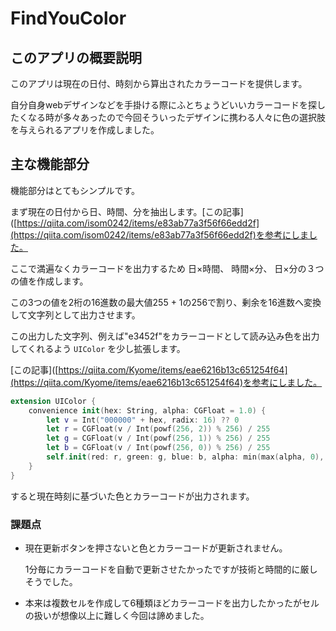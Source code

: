# FindYouColor





## このアプリの概要説明

このアプリは現在の日付、時刻から算出されたカラーコードを提供します。

自分自身webデザインなどを手掛ける際にふとちょうどいいカラーコードを探したくなる時が多々あったので今回そういったデザインに携わる人々に色の選択肢を与えられるアプリを作成しました。



## 主な機能部分

機能部分はとてもシンプルです。



まず現在の日付から日、時間、分を抽出します。[この記事]([https://qiita.com/isom0242/items/e83ab77a3f56f66edd2f](https://qiita.com/isom0242/items/e83ab77a3f56f66edd2f)を参考にしました。

ここで満遍なくカラーコードを出力するため 日×時間、 時間×分、 日×分の３つの値を作成します。

この3つの値を2桁の16進数の最大値255 + 1の256で割り、剰余を16進数へ変換して文字列として出力させます。



この出力した文字列、例えば"e3452f"をカラーコードとして読み込み色を出力してくれるよう `UIColor` を少し拡張します。

[この記事]([https://qiita.com/Kyome/items/eae6216b13c651254f64](https://qiita.com/Kyome/items/eae6216b13c651254f64)を参考にしました。

```swift
extension UIColor {
    convenience init(hex: String, alpha: CGFloat = 1.0) {
        let v = Int("000000" + hex, radix: 16) ?? 0
        let r = CGFloat(v / Int(powf(256, 2)) % 256) / 255
        let g = CGFloat(v / Int(powf(256, 1)) % 256) / 255
        let b = CGFloat(v / Int(powf(256, 0)) % 256) / 255
        self.init(red: r, green: g, blue: b, alpha: min(max(alpha, 0), 1))
    }
}
```

すると現在時刻に基づいた色とカラーコードが出力されます。



### 課題点

- 現在更新ボタンを押さないと色とカラーコードが更新されません。
  
  1分毎にカラーコードを自動で更新させたかったですが技術と時間的に厳しそうでした。

- 本来は複数セルを作成して6種類ほどカラーコードを出力したかったがセルの扱いが想像以上に難しく今回は諦めました。










